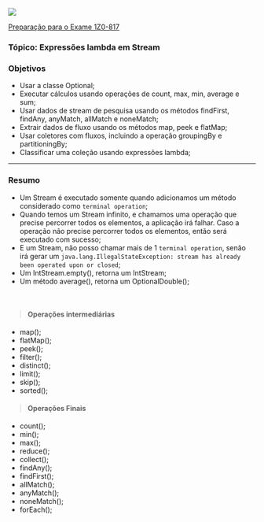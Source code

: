 ![](https://github.com/ocpjp-study/expressoes-lambda-em-streams/blob/main/ocpjp.png)

[Preparação para o Exame 1Z0-817](https://education.oracle.com/pt_BR/upgrade-ocp-java-6-7-8-to-java-se-11-developer/pexam_1Z0-817)

### Tópico: Expressões lambda em Stream
### Objetivos
- Usar a classe Optional;
- Executar cálculos usando operações de count, max, min, average e sum;
- Usar dados de stream de pesquisa usando os métodos findFirst, findAny, anyMatch, allMatch e noneMatch;
- Extrair dados de fluxo usando os métodos map, peek e flatMap;
- Usar coletores com fluxos, incluindo a operação groupingBy e partitioningBy;
- Classificar uma coleção usando expressões lambda;

<hr>

### Resumo
- Um Stream é executado somente quando adicionamos um método considerado como `terminal operation`; 
- Quando temos um Stream infinito, e chamamos uma operação que precise percorrer todos os elementos, a aplicação irá falhar. Caso a operação não precise percorrer todos os elementos, então será executado com sucesso;
- E um Stream, não posso chamar mais de 1 `terminal operation`, senão irá gerar um `java.lang.IllegalStateException: stream has already been operated upon or closed`;
- Um IntStream.empty(), retorna um IntStream;
- Um método average(), retorna um OptionalDouble();
<br/>

> #### Operações intermediárias
- map();
- flatMap();
- peek();
- filter();
- distinct();
- limit();
- skip();
- sorted();

> #### Operações Finais
- count();
- min();
- max();
- reduce();
- collect();
- findAny();
- findFirst();
- allMatch();
- anyMatch();
- noneMatch();
- forEach();
